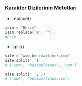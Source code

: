 ### Karakter Dizilerinin Metotları

+ replace()
```python
isim = "Besim"
isim.replace('e', '')
#Bsim
```

+ split()
```python
site = "www.besimaltinok.com"
site.split('.')
# ['www', 'besimaltinok', 'com']

site.split('.', 1)
# ['www', 'besimaltinok.com']
```
